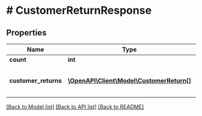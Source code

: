 # # CustomerReturnResponse

## Properties

Name | Type | Description | Notes
------------ | ------------- | ------------- | -------------
**count** | **int** |  |
**customer_returns** | [**\OpenAPI\Client\Model\CustomerReturn[]**](CustomerReturn.md) | List of matching customer returns. |

[[Back to Model list]](../../README.md#models) [[Back to API list]](../../README.md#endpoints) [[Back to README]](../../README.md)
